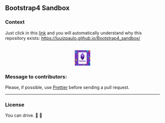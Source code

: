 ## Bootstrap4 Sandbox

### Context 
Just click in this [link](https://luuizpaulo.github.io/Bootstrap4_sandbox/) and you will 
automatically understand why this repository exists: 
https://luuizpaulo.github.io/Bootstrap4_sandbox/

<p align="center"> 
  <br>
  <img src="bootstrap4.jpg" alt="Check all the effects possible with Bootstrap 4" width='50' height='50'>
  <br>
</p>

### Message to contributors:
Please, if possible, use [Prettier](https://prettier.io/) before sending a pull request.
___
### License
You can drive. :blue_car: :car: 
